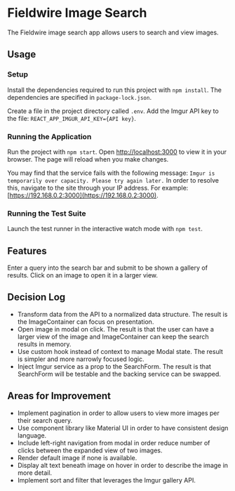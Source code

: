 # Fieldwire Image Search

The Fieldwire image search app allows users to search and view images.

## Usage

### Setup

Install the dependencies required to run this project with `npm install`.
The dependencies are specified in `package-lock.json`.

Create a file in the project directory called `.env`.
Add the Imgur API key to the file: `REACT_APP_IMGUR_API_KEY={API key}`.

### Running the Application

Run the project with `npm start`.
Open [http://localhost:3000](http://localhost:3000) to view it in your browser.
The page will reload when you make changes.

You may find that the service fails with the following message: `Imgur is temporarily over capacity. Please try again later.`
In order to resolve this, navigate to the site through your IP address.
For example: [https://192.168.0.2:3000](https://192.168.0.2:3000).

### Running the Test Suite

Launch the test runner in the interactive watch mode with `npm test`.

## Features

Enter a query into the search bar and submit to be shown a gallery of results.
Click on an image to open it in a larger view.

## Decision Log

-   Transform data from the API to a normalized data structure. The result is the ImageContainer can focus on presentation.
-   Open image in modal on click. The result is that the user can have a larger view of the image and ImageContainer can keep the search results in memory.
-   Use custom hook instead of context to manage Modal state. The result is simpler and more narrowly focused logic.
-   Inject Imgur service as a prop to the SearchForm. The result is that SearchForm will be testable and the backing service can be swapped.

## Areas for Improvement

-   Implement pagination in order to allow users to view more images per their search query.
-   Use component library like Material UI in order to have consistent design language.
-   Include left-right navigation from modal in order reduce number of clicks between the expanded view of two images.
-   Render default image if none is available.
-   Display alt text beneath image on hover in order to describe the image in more detail.
-   Implement sort and filter that leverages the Imgur gallery API.
